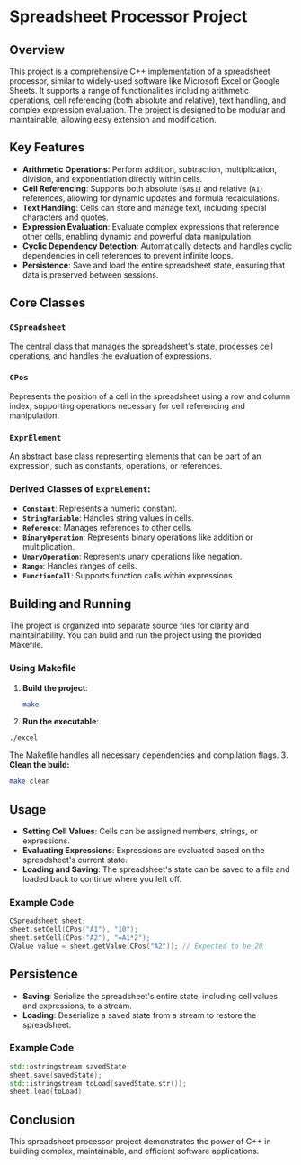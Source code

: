 # **Spreadsheet Processor Project** 

## **Overview**

This project is a comprehensive C++ implementation of a spreadsheet processor, similar to widely-used software like Microsoft Excel or Google Sheets. It supports a range of functionalities including arithmetic operations, cell referencing (both absolute and relative), text handling, and complex expression evaluation. The project is designed to be modular and maintainable, allowing easy extension and modification.

## **Key Features**

- **Arithmetic Operations**: Perform addition, subtraction, multiplication, division, and exponentiation directly within cells.
- **Cell Referencing**: Supports both absolute (`$A$1`) and relative (`A1`) references, allowing for dynamic updates and formula recalculations.
- **Text Handling**: Cells can store and manage text, including special characters and quotes.
- **Expression Evaluation**: Evaluate complex expressions that reference other cells, enabling dynamic and powerful data manipulation.
- **Cyclic Dependency Detection**: Automatically detects and handles cyclic dependencies in cell references to prevent infinite loops.
- **Persistence**: Save and load the entire spreadsheet state, ensuring that data is preserved between sessions.

## **Core Classes**

### **`CSpreadsheet`**
The central class that manages the spreadsheet's state, processes cell operations, and handles the evaluation of expressions.

### **`CPos`**
Represents the position of a cell in the spreadsheet using a row and column index, supporting operations necessary for cell referencing and manipulation.

### **`ExprElement`**
An abstract base class representing elements that can be part of an expression, such as constants, operations, or references.

### **Derived Classes of `ExprElement`**:
- **`Constant`**: Represents a numeric constant.
- **`StringVariable`**: Handles string values in cells.
- **`Reference`**: Manages references to other cells.
- **`BinaryOperation`**: Represents binary operations like addition or multiplication.
- **`UnaryOperation`**: Represents unary operations like negation.
- **`Range`**: Handles ranges of cells.
- **`FunctionCall`**: Supports function calls within expressions.

## **Building and Running**

The project is organized into separate source files for clarity and maintainability. You can build and run the project using the provided Makefile.

### **Using Makefile**

1. **Build the project**:
   ```bash
   make
   ```
2. **Run the executable**:
```bash
./excel
```
The Makefile handles all necessary dependencies and compilation flags.
3. **Clean the build:**
```bash
make clean
```

## **Usage**

- **Setting Cell Values**: Cells can be assigned numbers, strings, or expressions.
- **Evaluating Expressions**: Expressions are evaluated based on the spreadsheet's current state.
- **Loading and Saving**: The spreadsheet's state can be saved to a file and loaded back to continue where you left off.

### **Example Code**

```cpp
CSpreadsheet sheet;
sheet.setCell(CPos("A1"), "10");
sheet.setCell(CPos("A2"), "=A1*2");
CValue value = sheet.getValue(CPos("A2")); // Expected to be 20
```

## **Persistence**

- **Saving**: Serialize the spreadsheet's entire state, including cell values and expressions, to a stream.
- **Loading**: Deserialize a saved state from a stream to restore the spreadsheet.

### **Example Code**

```cpp
std::ostringstream savedState;
sheet.save(savedState);
std::istringstream toLoad(savedState.str());
sheet.load(toLoad);
```
## Conclusion
This spreadsheet processor project demonstrates the power of C++ in building complex, maintainable, and efficient software applications.
